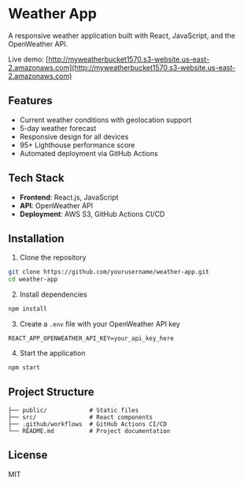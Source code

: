 


# Weather App

A responsive weather application built with React, JavaScript, and the OpenWeather API.

Live demo: [http://myweatherbucket1570.s3-website.us-east-2.amazonaws.com](http://myweatherbucket1570.s3-website.us-east-2.amazonaws.com)

## Features

- Current weather conditions with geolocation support
- 5-day weather forecast
- Responsive design for all devices
- 95+ Lighthouse performance score
- Automated deployment via GitHub Actions

## Tech Stack

- **Frontend**: React.js, JavaScript
- **API**: OpenWeather API
- **Deployment**: AWS S3, GitHub Actions CI/CD

## Installation

1. Clone the repository
```bash
git clone https://github.com/yourusername/weather-app.git
cd weather-app
```

2. Install dependencies
```bash
npm install
```

3. Create a `.env` file with your OpenWeather API key
```
REACT_APP_OPENWEATHER_API_KEY=your_api_key_here
```

4. Start the application
```bash
npm start
```

## Project Structure

```
├── public/            # Static files
├── src/               # React components
├── .github/workflows  # GitHub Actions CI/CD
└── README.md          # Project documentation
```

## License

MIT
